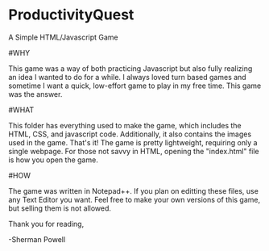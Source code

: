 # ProductivityQuest
A Simple HTML/Javascript Game

#WHY

This game was a way of both practicing Javascript but also fully realizing an idea I wanted to do for a while. I always loved turn based games and sometime I want a quick, low-effort game to play in my free time. This game was the answer.

#WHAT

This folder has everything used to make the game, which includes the HTML, CSS, and javascript code. Additionally, it also contains the images used in the game. That's it! The game is pretty lightweight, requiring only a single webpage. For those not savvy in HTML, opening the "index.html" file is how you open the game.

#HOW

The game was written in Notepad++. If you plan on editting these files, use any Text Editor you want. Feel free to make your own versions of this game, but selling them is not allowed.

Thank you for reading,

-Sherman Powell
